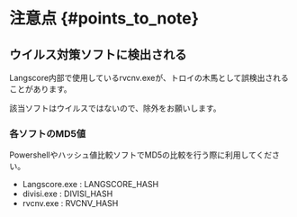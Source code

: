 # 注意点 {#points_to_note}

## ウイルス対策ソフトに検出される

Langscore内部で使用しているrvcnv.exeが、トロイの木馬として誤検出されることがあります。

該当ソフトはウイルスではないので、除外をお願いします。

### 各ソフトのMD5値

Powershellやハッシュ値比較ソフトでMD5の比較を行う際に利用してください。

* Langscore.exe : LANGSCORE_HASH
* divisi.exe : DIVISI_HASH
* rvcnv.exe : RVCNV_HASH